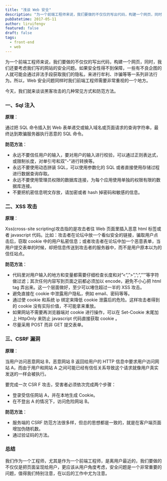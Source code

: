 ```yaml
---
title: "浅谈 Web 安全"
description: "为一个前端工程师来说，我们要做的不仅仅的写出代码，构建一个网页，同时，我们还要考虑我们写的网站的安全问题。如果安全性得不到保障，一些有不良企图的人就可能会通过非法手段获取我们的隐私，来进行牟利、诈骗等等一系列非法行为。所以，Web 安全问题同样时我们前端工程师需要非常重视的一个地方。"
pubDatetime: 2017-05-11
author: liruifengv
featured: false
draft: false
tags:
  - front-end
  - web
---
```


为一个前端工程师来说，我们要做的不仅仅的写出代码，构建一个网页，同时，我们还要考虑我们写的网站的安全问题。如果安全性得不到保障，一些有不良企图的人就可能会通过非法手段获取我们的隐私，来进行牟利、诈骗等等一系列非法行为。所以，Web 安全问题同样时我们前端工程师需要非常重视的一个地方。

今天，我们就来谈谈黑客攻击的几种常见方式和防范方法。

### 一、Sql 注入

**原理**：

通过把 SQL 命令插入到 Web 表单递交或输入域名或页面请求的查询字符串，最终达到欺骗服务器执行恶意的 SQL 命令。

**防范方法**：

- 永远不要信任用户的输入，要对用户的输入进行校验，可以通过正则表达式，或限制长度，对单引号和双"-"进行转换等。
- 永远不要使用动态拼装 SQL，可以使用参数化的 SQL 或者直接使用存储过程进行数据查询存取。
- 永远不要使用管理员权限的数据库连接，为每个应用使用单独的权限有限的数据库连接。
- 不要把机密信息明文存放，请加密或者 hash 掉密码和敏感的信息。

### 二、XSS 攻击

**原理**：

Xss(cross-site scripting)攻击指的是攻击者往 Web 页面里插入恶意 html 标签或者 javascript 代码。比如：攻击者在论坛中放一个看似安全的链接，骗取用户点击后，窃取 cookie 中的用户私密信息；或者攻击者在论坛中加一个恶意表单，当用户提交表单的时候，却把信息传送到攻击者的服务器中，而不是用户原本以为的信任站点。

**防范方法**：

- 代码里对用户输入的地方和变量都需要仔细检查长度和对”<”,”>”,”;”,”’”等字符做过滤；其次任何内容写到页面之前都必须加以 encode，避免不小心把 html tag 弄出来。这一个层面做好，至少可以堵住超过一半的 XSS 攻击。
- 避免直接在 cookie 中泄露用户隐私，例如 email、密码等等。
- 通过使 cookie 和系统 ip 绑定来降低 cookie 泄露后的危险。这样攻击者得到的 cookie 没有实际价值，不可能拿来重放。
- 如果网站不需要再浏览器端对 cookie 进行操作，可以在 Set-Cookie 末尾加上 HttpOnly 来防止 javascript 代码直接获取 cookie 。
- 尽量采用 POST 而非 GET 提交表单。

### 三、CSRF 漏洞

**原理**：

当用户访问恶意网站 B，恶意网站 B 返回给用户的 HTTP 信息中要求用户访问网站 A，而由于用户和网站 A 之间可能已经有信任关系导致这个请求就像用户真实发送的一样会被执行。

要完成一次 CSR F 攻击，受害者必须依次完成两个步骤：

- 登录受信任网站 A，并在本地生成 Cookie。
- 在不登出 A 的情况下，访问危险网站 B。

**防范方法**：

- 服务端的 CSRF 防范方法很多样，但总的思想都是一致的，就是在客户端页面增加伪随机数。
- 通过验证码的方法。

### 总结

我们作为一个工程师，尤其是作为一个前端工程师，是离用户最近的，我们要做的不仅仅是把页面呈现给用户，更应该从用户角度考虑，安全问题是一个非常重要的问题，值得我们特别注意，在以后的工作中尤为注意。
